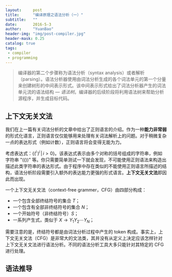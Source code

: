 ```yaml
---
layout:     post
title:      "编译原理之语法分析（一）"
subtitle:   ""
date:       2016-5-3
author:     "YuanBao"
header-img: "img/post-compiler.jpg"
header-mask: 0.25
catalog: true
tags:
 - compiler
 - programming
---
```


> 编译器的第二个步骤称为语法分析（syntax analysis）或者解析（parsing）。语法分析器使用由词法分析生成的各个词法单元的第一个分量来创建树形的中间表示形式。该中间表示形式给出了词法分析器产生的词法单元流的语法结构 — *语法树*。编译器的后续阶段将利用语法树来帮助分析源程序，并生成目标代码。

## 上下文无关文法

我们在上一篇有关词法分析的文章中给出了正则语言的介绍。作为一种**能力非常弱**的形式化语言，正则语言仅仅能够用来处理有关词法解析上的问题。对于稍微复杂一点的表达形式（例如计数），正则语言将会变得无能为力。

考虑表达式：$\lbrace (^{i} \, )^{i} \, \vert \, i > 0 \rbrace$。该表达式表示由多个对称的括号组成的字符串，例如字符串 "(())" 等。你只需要简单测试一下就会发现，不可能使用正则语法来构造出描述此类字符串的表达形式。由于程序中存在类似的不能使用正则语言所描述的结构，语法分析阶段需要引入额外的表达能力更强的形式语言。**上下文无关文法**即因此而出现。

一个上下文无关文法（context-free grammer，CFG）由四部分构成：

* 一个包含全部终结符号的集合 $T$；
* 一个包含有全部非终结符号的集合 $N$；
* 一个开始符号（非终结符号）$S$；
* 一系列产生式，类似于 $X \rightarrow Y_{1}Y_{2} \cdots Y_{N}$；

需要注意的是，终结符号都是由词法分析过程中产生的 token 构成。事实上，上下文无关文法（CFG）是非常大的文法类，其并没有从定义上决定应该怎样针对上下文无关文法进行语法分析。不同的语法分析工具大多只能针对其特定的 CFG 进行处理。

## 语法推导

